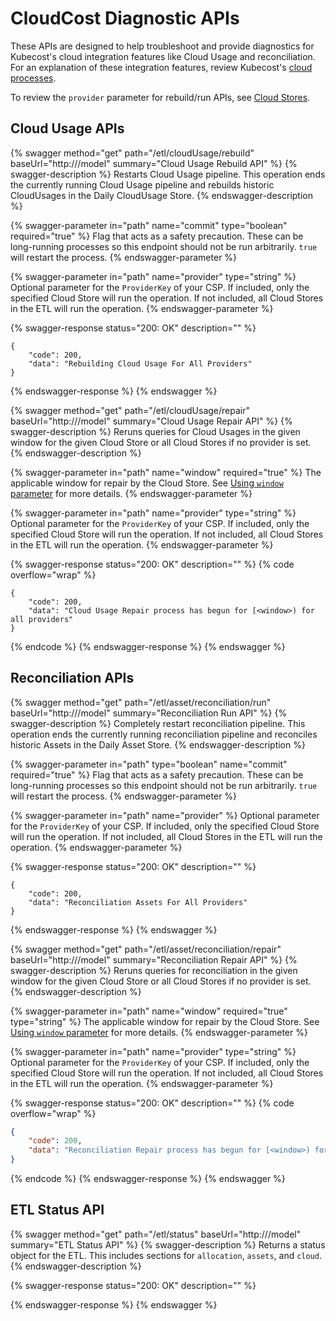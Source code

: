 # CloudCost Diagnostic APIs

These APIs are designed to help troubleshoot and provide diagnostics for Kubecost's cloud integration features like Cloud Usage and reconciliation. For an explanation of these integration features, review Kubecost's [cloud processes](/install-and-configure/install/cloud-integration/README.md#kubecosts-cloud-processes).

To review the `provider` parameter for rebuild/run APIs, see [Cloud Stores](/install-and-configure/install/cloud-integration.md#cloud-stores).

## Cloud Usage APIs

{% swagger method="get" path="/etl/cloudUsage/rebuild" baseUrl="http://<kubecost-address>/model" summary="Cloud Usage Rebuild API" %}
{% swagger-description %}
Restarts Cloud Usage pipeline. This operation ends the currently running Cloud Usage pipeline and rebuilds historic CloudUsages in the Daily CloudUsage Store.
{% endswagger-description %}

{% swagger-parameter in="path" name="commit" type="boolean" required="true" %}
Flag that acts as a safety precaution. These can be long-running processes so this endpoint should not be run arbitrarily. `true` will restart the process.
{% endswagger-parameter %}

{% swagger-parameter in="path" name="provider" type="string" %}
Optional parameter for the `ProviderKey` of your CSP. If included, only the specified Cloud Store will run the operation. If not included, all Cloud Stores in the ETL will run the operation.
{% endswagger-parameter %}

{% swagger-response status="200: OK" description="" %}
```
{
    "code": 200,
    "data": "Rebuilding Cloud Usage For All Providers"
}
```
{% endswagger-response %}
{% endswagger %}

{% swagger method="get" path="/etl/cloudUsage/repair" baseUrl="http://<kubecost-address>/model" summary="Cloud Usage Repair API" %}
{% swagger-description %}
Reruns queries for Cloud Usages in the given window for the given Cloud Store or all Cloud Stores if no provider is set.
{% endswagger-description %}

{% swagger-parameter in="path" name="window" required="true" %}
The applicable window for repair by the Cloud Store. See [Using `window` parameter](/apis/apis-overview/assets-api.md#using-window-parameter) for more details.
{% endswagger-parameter %}

{% swagger-parameter in="path" name="provider" type="string" %}
Optional parameter for the `ProviderKey` of your CSP. If included, only the specified Cloud Store will run the operation. If not included, all Cloud Stores in the ETL will run the operation.
{% endswagger-parameter %}

{% swagger-response status="200: OK" description="" %}
{% code overflow="wrap" %}
```
{
    "code": 200,
    "data": "Cloud Usage Repair process has begun for [<window>) for all providers"
}
```
{% endcode %}
{% endswagger-response %}
{% endswagger %}

## Reconciliation APIs

{% swagger method="get" path="/etl/asset/reconciliation/run" baseUrl="http://<kubecost-address>/model" summary="Reconciliation Run API" %}
{% swagger-description %}
Completely restart reconciliation pipeline. This operation ends the currently running reconciliation pipeline and reconciles historic Assets in the Daily Asset Store.
{% endswagger-description %}

{% swagger-parameter in="path" type="boolean" name="commit" required="true" %}
Flag that acts as a safety precaution. These can be long-running processes so this endpoint should not be run arbitrarily. `true` will restart the process.
{% endswagger-parameter %}

{% swagger-parameter in="path" name="provider" %}
Optional parameter for the `ProviderKey` of your CSP. If included, only the specified Cloud Store will run the operation. If not included, all Cloud Stores in the ETL will run the operation.
{% endswagger-parameter %}

{% swagger-response status="200: OK" description="" %}
```
{
    "code": 200,
    "data": "Reconciliation Assets For All Providers"
}
```
{% endswagger-response %}
{% endswagger %}

{% swagger method="get" path="/etl/asset/reconciliation/repair" baseUrl="http://<kubecost-address>/model" summary="Reconciliation Repair API" %}
{% swagger-description %}
Reruns queries for reconciliation in the given window for the given Cloud Store or all Cloud Stores if no provider is set.
{% endswagger-description %}

{% swagger-parameter in="path" name="window" required="true" type="string" %}
The applicable window for repair by the Cloud Store. See [Using `window` parameter](/apis/apis-overview/assets-api.md#using-window-parameter) for more details.
{% endswagger-parameter %}

{% swagger-parameter in="path" name="provider" type="string" %}
Optional parameter for the `ProviderKey` of your CSP. If included, only the specified Cloud Store will run the operation. If not included, all Cloud Stores in the ETL will run the operation.
{% endswagger-parameter %}

{% swagger-response status="200: OK" description="" %}
{% code overflow="wrap" %}
```json
{
    "code": 200,
    "data": "Reconciliation Repair process has begun for [<window>) for all providers"
}
```
{% endcode %}
{% endswagger-response %}
{% endswagger %}

## ETL Status API

{% swagger method="get" path="/etl/status" baseUrl="http://<kubecost-address>/model" summary="ETL Status API" %}
{% swagger-description %}
Returns a status object for the ETL. This includes sections for `allocation`, `assets`, and `cloud`.
{% endswagger-description %}

{% swagger-response status="200: OK" description="" %}

{% endswagger-response %}
{% endswagger %}
